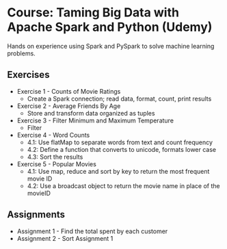# Course: Taming Big Data with Apache Spark and Python (Udemy)

Hands on experience using Spark and PySpark to solve machine learning problems.

## Exercises
* Exercise 1 - Counts of Movie Ratings
  * Create a Spark connection; read data, format, count, print results
* Exercise 2 - Average Friends By Age
  * Store and transform data organized as tuples
* Exercise 3 - Filter Minimum and Maximum Temperature
  * Filter
* Exercise 4 - Word Counts
  * 4.1: Use flatMap to separate words from text and count frequency
  * 4.2: Define a function that converts to unicode, formats lower case
  * 4.3: Sort the results
* Exercise 5 - Popular Movies
  * 4.1: Use map, reduce and sort by key to return the most frequent movie ID
  * 4.2: Use a broadcast object to return the movie name in place of the movieID

## Assignments
* Assignment 1 - Find the total spent by each customer
* Assignment 2 - Sort Assignment 1
